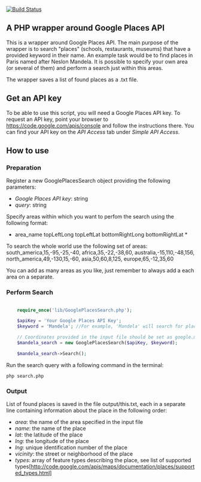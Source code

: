 [![Build Status](https://travis-ci.org/marinamarina/google-places.svg?branch=master)](https://travis-ci.org/marinamarina/google-places)

## A PHP wrapper around Google Places API

This is a wrapper around Google Places API. The main purpose of the wrapper is to search "places" (schools, restaurants, museums) that have a provided keyword in their name. An example task would be to find places in Paris named after Neslon Mandela. It is possible to specify your own area (or several of them) and perform a search just within this areas.

The wrapper saves a list of found places as a .txt file.

## Get an API key ##

To be able to use this script, you will need a Google Places API key. To request an API key, point your browser to
https://code.google.com/apis/console and follow the instructions there. You can find your API key on the *API Access* tab under *Simple API Access*.

## How to use ##

### Preparation ###
Register a new GooglePlacesSearch object providing the following parameters:

* *Google Places API key*: string
* *query*: string


Specify areas within which you want to perfom the search using the following format:
* area_name topLeftLong topLeftLat bottomRightLong bottomRightLat *

To search the whole world use the following set of areas:
 south_america,15,-95,-25,-40,
 africa,35,-22,-38,60,
 australia,-15,110,-48,156,
 north_america,49,-130,15,-60,
 asia,50,60,8,125,
 europe,65,-12,35,60

 You can add as many areas as you like, just remember to always add a each area on a separate.

### Perform Search ###
```php

	require_once('lib/GooglePlacesSearch.php');

	$apiKey = 'Your Google Places API Key';
	$keyword = 'Mandela'; //For example, 'Mandela' will search for places named by Mandela

	// Coordinates provided in the input file should be set as google.maps.LatLng objects
	$mandela_search = new GooglePlacesSearch($apiKey, $keyword);

	$mandela_search->Search();

```

Run the search query with a following command in the terminal:

 `php search.php`

### Output ###
List of found places is saved in the file output/this.txt, each in a separate line containing information about the place in the following order:

* *area*: the name of the area specified in the input file
* *name*: the name of the place
* *lat*: the latitude of the place
* *lng*: the longitude of the place
* *lng*: unique identification number of the place
* *vicinity*: the street or neighborhood of the place
* *types*: array of feature types describing the place, see list of supported types[http://code.google.com/apis/maps/documentation/places/supported_types.html]
